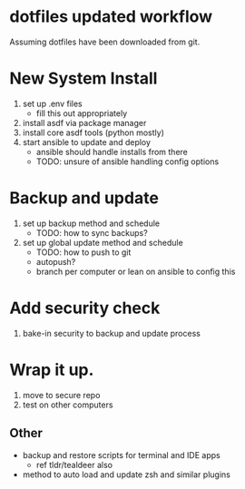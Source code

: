 # dotfiles updated workflow

Assuming dotfiles have been downloaded from git.
# New System Install
1. set up .env files
    - fill this out appropriately
2. install asdf via package manager
3. install core asdf tools (python mostly)
4. start ansible to update and deploy
    - ansible should handle installs from there
    - TODO: unsure of ansible handling config options
# Backup and update
1. set up backup method and schedule
    - TODO: how to sync backups?
2. set up global update method and schedule
    - TODO: how to push to git
    - autopush?
    - branch per computer or lean on ansible to config this

# Add security check
1. bake-in security to backup and update process

# Wrap it up.
1. move to secure repo
2. test on other computers

## Other
- backup and restore scripts for terminal and IDE apps
    - ref tldr/tealdeer also
- method to auto load and update zsh and similar plugins 
